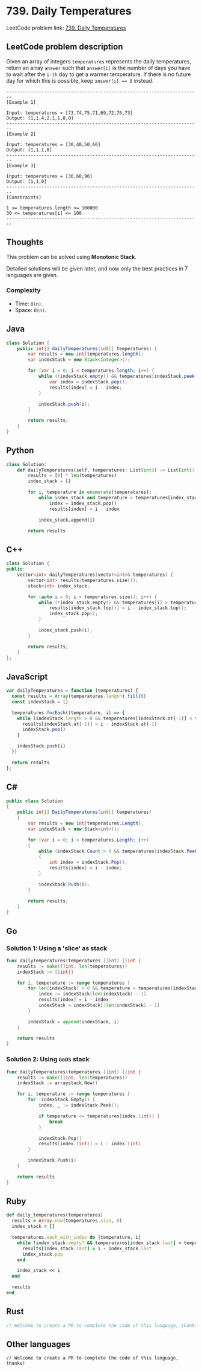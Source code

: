 # 739. Daily Temperatures
LeetCode problem link: [739. Daily Temperatures](https://leetcode.com/problems/daily-temperatures/)

## LeetCode problem description
Given an array of integers `temperatures` represents the daily temperatures, return an array `answer` such that `answer[i]` is the number of days you have to wait after the `i-th` day to get a warmer temperature. If there is no future day for which this is possible, keep `answer[i] == 0` instead.

```
------------------------------------------------------------------------
[Example 1]

Input: temperatures = [73,74,75,71,69,72,76,73]
Output: [1,1,4,2,1,1,0,0]
------------------------------------------------------------------------
[Example 2]

Input: temperatures = [30,40,50,60]
Output: [1,1,1,0]
------------------------------------------------------------------------
[Example 3]

Input: temperatures = [30,60,90]
Output: [1,1,0]
------------------------------------------------------------------------
[Constraints]

1 <= temperatures.length <= 100000
30 <= temperatures[i] <= 100
------------------------------------------------------------------------
```

## Thoughts
This problem can be solved using **Monotonic Stack**.

Detailed solutions will be given later, and now only the best practices in 7 languages are given.

### Complexity
* Time: `O(n)`.
* Space: `O(n)`.

## Java
```java
class Solution {
    public int[] dailyTemperatures(int[] temperatures) {
        var results = new int[temperatures.length];
        var indexStack = new Stack<Integer>();

        for (var i = 0; i < temperatures.length; i++) {
            while (!indexStack.empty() && temperatures[indexStack.peek()] < temperatures[i]) {
                var index = indexStack.pop();
                results[index] = i - index;
            }

            indexStack.push(i);
        }

        return results;
    }
}
```

## Python
```python
class Solution:
    def dailyTemperatures(self, temperatures: List[int]) -> List[int]:
        results = [0] * len(temperatures)
        index_stack = []

        for i, temperature in enumerate(temperatures):
            while index_stack and temperature > temperatures[index_stack[-1]]:
                index = index_stack.pop()
                results[index] = i - index

            index_stack.append(i)

        return results
```

## C++
```cpp
class Solution {
public:
    vector<int> dailyTemperatures(vector<int>& temperatures) {
        vector<int> results(temperatures.size());
        stack<int> index_stack;

        for (auto i = 0; i < temperatures.size(); i++) {
            while (!index_stack.empty() && temperatures[i] > temperatures[index_stack.top()]) {
                results[index_stack.top()] = i - index_stack.top();
                index_stack.pop();
            }

            index_stack.push(i);
        }

        return results;
    }
};
```

## JavaScript
```javascript
var dailyTemperatures = function (temperatures) {
  const results = Array(temperatures.length).fill(0)
  const indexStack = []

  temperatures.forEach((temperature, i) => {
    while (indexStack.length > 0 && temperatures[indexStack.at(-1)] < temperature) {
      results[indexStack.at(-1)] = i - indexStack.at(-1)
      indexStack.pop()
    }

    indexStack.push(i)
  })

  return results
};
```

## C#
```c#
public class Solution
{
    public int[] DailyTemperatures(int[] temperatures)
    {
        var results = new int[temperatures.Length];
        var indexStack = new Stack<int>();

        for (var i = 0; i < temperatures.Length; i++)
        {
            while (indexStack.Count > 0 && temperatures[indexStack.Peek()] < temperatures[i])
            {
                int index = indexStack.Pop();
                results[index] = i - index;
            }

            indexStack.Push(i);
        }

        return results;
    }
}
```

## Go
### Solution 1: Using a 'slice' as stack
```go
func dailyTemperatures(temperatures []int) []int {
    results := make([]int, len(temperatures))
    indexStack := []int{}

    for i, temperature := range temperatures {
        for len(indexStack) > 0 && temperature > temperatures[indexStack[len(indexStack) - 1]] {
            index := indexStack[len(indexStack) - 1]
            results[index] = i - index
            indexStack = indexStack[:len(indexStack) - 1]
        }

        indexStack = append(indexStack, i)
    }

    return results
}
```

### Solution 2: Using `GoDS` stack
```go
func dailyTemperatures(temperatures []int) []int {
    results := make([]int, len(temperatures))
    indexStack := arraystack.New()

    for i, temperature := range temperatures {
        for !indexStack.Empty() {
            index, _ := indexStack.Peek();

            if temperature <= temperatures[index.(int)] {
                break
            }

            indexStack.Pop()
            results[index.(int)] = i - index.(int)
        }

        indexStack.Push(i)
    }

    return results
}
```

## Ruby
```ruby
def daily_temperatures(temperatures)
  results = Array.new(temperatures.size, 0)
  index_stack = []

  temperatures.each_with_index do |temperature, i|
    while !index_stack.empty? && temperatures[index_stack.last] < temperature
      results[index_stack.last] = i - index_stack.last
      index_stack.pop
    end

    index_stack << i
  end

  results
end
```

## Rust
```rust
// Welcome to create a PR to complete the code of this language, thanks!
```

## Other languages
```
// Welcome to create a PR to complete the code of this language, thanks!
```
